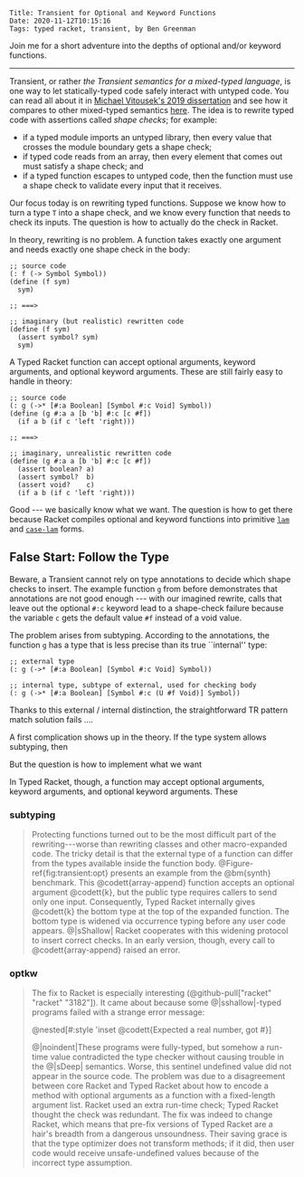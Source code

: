    Title: Transient for Optional and Keyword Functions
    Date: 2020-11-12T10:15:16
    Tags: typed racket, transient, by Ben Greenman

Join me for a short adventure into the depths of optional and/or keyword
 functions.

<!-- more -->

- - -

Transient, or rather _the Transient semantics for a mixed-typed language_,
 is one way to let statically-typed code safely interact with untyped code.
You can read all about it in
 [Michael Vitousek's 2019 dissertation](http://hdl.handle.net/2022/23172)
 and see how it compares to other mixed-typed semantics
 [here](http://prl.ccs.neu.edu/blog/2018/10/06/a-spectrum-of-type-soundness-and-performance/).
The idea is to rewrite typed code with assertions called _shape checks_;
 for example:

- if a typed module imports an untyped library, then every value that crosses
  the module boundary gets a shape check;
- if typed code reads from an array, then every element that comes out must
  satisfy a shape check; and
- if a typed function escapes to untyped code, then the function must use
  a shape check to validate every input that it receives.

Our focus today is on rewriting typed functions.
Suppose we know how to turn a type `T` into a shape check, and we know every
 function that needs to check its inputs.
The question is how to actually do the check in Racket.

In theory, rewriting is no problem.
A function takes exactly one argument and needs exactly one shape check in
 the body:

```
;; source code
(: f (-> Symbol Symbol))
(define (f sym)
  sym)

;; ===>

;; imaginary (but realistic) rewritten code
(define (f sym)
  (assert symbol? sym)
  sym)
```

A Typed Racket function can accept optional arguments, keyword arguments,
 and optional keyword arguments.
These are still fairly easy to handle in theory:

```
;; source code
(: g (->* [#:a Boolean] [Symbol #:c Void] Symbol))
(define (g #:a a [b 'b] #:c [c #f])
  (if a b (if c 'left 'right)))

;; ===>

;; imaginary, unrealistic rewritten code
(define (g #:a a [b 'b] #:c [c #f])
  (assert boolean? a)
  (assert symbol?  b)
  (assert void?    c)
  (if a b (if c 'left 'right)))
```

Good --- we basically know what we want.
The question is how to get there because Racket compiles optional and keyword
 functions into primitive [`lam`](https://docs.racket-lang.org/raco/decompile.html#(def._((lib._compiler%2Fzo-structs..rkt)._lam)))
 and [`case-lam`](https://docs.racket-lang.org/raco/decompile.html#(def._((lib._compiler%2Fzo-structs..rkt)._case-lam)))
 forms.


## False Start: Follow the Type

Beware, a Transient cannot rely on type annotations to decide which shape
 checks to insert.
The example function `g` from before demonstrates that annotations are not
 good enough --- with our imagined rewrite, calls that leave out the optional
 `#:c` keyword lead to a shape-check failure because the variable `c` gets
 the default value `#f` instead of a void value.

The problem arises from subtyping.
According to the annotations, the function `g` has a type that is less precise
 than its true ``internal'' type:

```
;; external type
(: g (->* [#:a Boolean] [Symbol #:c Void] Symbol))

;; internal type, subtype of external, used for checking body
(: g (->* [#:a Boolean] [Symbol #:c (U #f Void)] Symbol))
```

Thanks to this external / internal distinction,
 the straightforward TR pattern match solution fails ....


A first complication shows up in the theory.
If the type system allows subtyping, then 



But the question is how to implement what we want

In Typed Racket, though, a function may accept optional arguments,
 keyword arguments, and optional keyword arguments.
These 




<!-- 1. basics, transient idea / goal -->
<!-- 2. first attempt looking at type as guide checking in body -->
<!-- 3. oh no failed, why? subtyping -->
<!-- 4. closer look what happened ... real expansion ... new strategy -->
<!-- 5. still fail, method, now what?! -->
<!-- 6. bugfix again -->
<!-- 7. what did we learn?  -->
<!--    - xxx -->
<!--    - ps Don't let this post scare you about keyword functions. Use them without fear. -->



### subtyping

> Protecting functions turned out to be the most difficult part of the
>  rewriting---worse than rewriting classes and other macro-expanded code.
> The tricky detail is that the external type of a function can differ
>  from the types available inside the function body.
> @Figure-ref{fig:transient:opt} presents an example from the @bm{synth}
>  benchmark.
> This @codett{array-append} function accepts an optional argument @codett{k},
>  but the public type requires callers to send only one input.
> Consequently, Typed Racket internally gives @codett{k} the bottom type
>  at the top of the expanded function.
> The bottom type is widened via occurrence typing before any user code
>  appears.
> @|sShallow| Racket cooperates with this widening protocol to insert
>  correct checks.
> In an early version, though, every call to @codett{array-append}
>  raised an error.


### optkw

> The fix to Racket is especially interesting (@github-pull["racket" "racket" "3182"]).
> It came about because some @|sshallow|-typed programs failed with a strange
> error message:
>
> @nested[#:style 'inset @codett{Expected a real number, got #<unsafe-undefined>}]
>
> @|noindent|These programs were fully-typed, but somehow a run-time value
>  contradicted the type checker without causing trouble in the @|sDeep| semantics.
> Worse, this sentinel undefined value did not appear in the source code.
> The problem was due to a disagreement between core Racket and Typed Racket
>  about how to encode a method with optional arguments as a function with
>  a fixed-length argument list.
> Racket used an extra run-time check; Typed Racket thought the check was redundant.
> The fix was indeed to change Racket, which means that pre-fix versions of Typed Racket
>  are a hair's breadth from a dangerous unsoundness.
> Their saving grace is that the type optimizer does not transform methods;
>  if it did, then user code would receive unsafe-undefined values because
>  of the incorrect type assumption.

